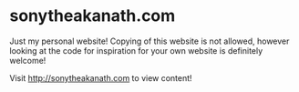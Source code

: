 # sonytheakanath.com

Just my personal website! Copying of this website is not allowed, however looking at the code for inspiration for your own website is definitely welcome! 

Visit http://sonytheakanath.com to view content! 

